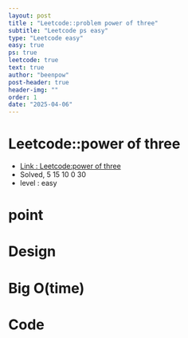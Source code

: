 ```yaml
---
layout: post
title : "Leetcode::problem power of three"
subtitle: "Leetcode ps easy"
type: "Leetcode easy"
easy: true
ps: true
leetcode: true
text: true
author: "beenpow"
post-header: true
header-img: ""
order: 1
date: "2025-04-06"
---
```


# Leetcode::power of three
- [Link : Leetcode:power of three]()
- Solved, 5 15 10 0 30
- level : easy
# point

# Design


# Big O(time)

# Code

```cpp

```